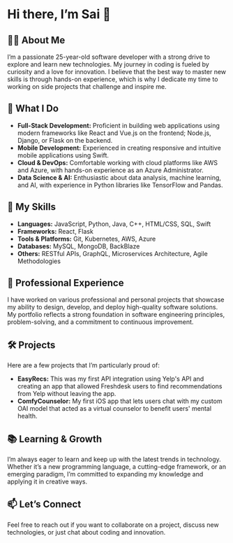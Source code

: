 <h1>Hi there, I’m Sai 👋</h1>

<h2>👨‍💻 About Me</h2>

<p>I’m a passionate 25-year-old software developer with a strong drive to explore and learn new technologies. My journey in coding is fueled by curiosity and a love for innovation. I believe that the best way to master new skills is through hands-on experience, which is why I dedicate my time to working on side projects that challenge and inspire me.</p>

<h2>🚀 What I Do</h2>

<ul>
  <li><strong>Full-Stack Development:</strong> Proficient in building web applications using modern frameworks like React and Vue.js on the frontend; Node.js, Django, or Flask on the backend.</li>
  <li><strong>Mobile Development:</strong> Experienced in creating responsive and intuitive mobile applications using Swift.</li>
  <li><strong>Cloud & DevOps:</strong> Comfortable working with cloud platforms like AWS and Azure, with hands-on experience as an Azure Administrator.</li>
  <li><strong>Data Science & AI:</strong> Enthusiastic about data analysis, machine learning, and AI, with experience in Python libraries like TensorFlow and Pandas.</li>
</ul>

<h2>🌟 My Skills</h2>

<ul>
  <li><strong>Languages:</strong> JavaScript, Python, Java, C++, HTML/CSS, SQL, Swift</li>
  <li><strong>Frameworks:</strong> React, Flask</li>
  <li><strong>Tools & Platforms:</strong> Git, Kubernetes, AWS, Azure</li>
  <li><strong>Databases:</strong> MySQL, MongoDB, BackBlaze</li>
  <li><strong>Others:</strong> RESTful APIs, GraphQL, Microservices Architecture, Agile Methodologies</li>
</ul>

<h2>💼 Professional Experience</h2>

<p>I have worked on various professional and personal projects that showcase my ability to design, develop, and deploy high-quality software solutions. My portfolio reflects a strong foundation in software engineering principles, problem-solving, and a commitment to continuous improvement.</p>

<h2>🛠️ Projects</h2>

<p>Here are a few projects that I’m particularly proud of:</p>

<ul>
  <li><strong>EasyRecs:</strong> This was my first API integration using Yelp's API and creating an app that allowed Freshdesk users to find recommendations from Yelp without leaving the app.</li>
  <li><strong>ComfyCounselor:</strong> My first iOS app that lets users chat with my custom OAI model that acted as a virtual counselor to benefit users' mental health.</li>
</ul>

<h2>📚 Learning & Growth</h2>

<p>I’m always eager to learn and keep up with the latest trends in technology. Whether it’s a new programming language, a cutting-edge framework, or an emerging paradigm, I’m committed to expanding my knowledge and applying it in creative ways.</p>

<h2>📫 Let’s Connect</h2>

<p>Feel free to reach out if you want to collaborate on a project, discuss new technologies, or just chat about coding and innovation.</p>
